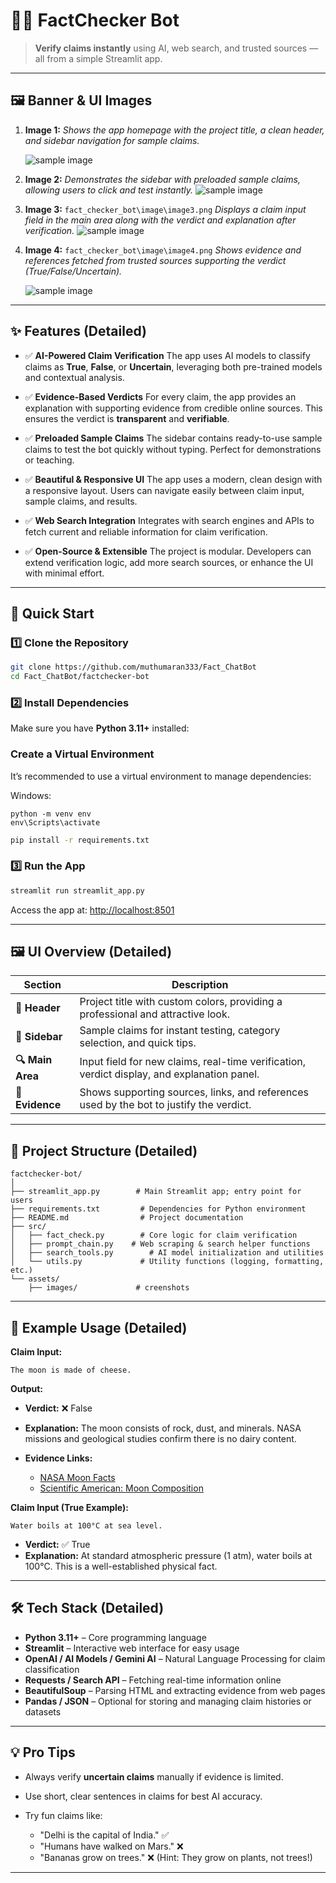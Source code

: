 # 🕵️‍♂️ FactChecker Bot

> **Verify claims instantly** using AI, web search, and trusted sources — all from a simple Streamlit app.

---

## 🖼 Banner & UI Images

1. **Image 1:** 
   *Shows the app homepage with the project title, a clean header, and sidebar navigation for sample claims.*

   ![sample image](https://github.com/muthumaran333/Fact_ChatBot/blob/main/fact_checker_bot/image/image1.png)

2. **Image 2:** 
   *Demonstrates the sidebar with preloaded sample claims, allowing users to click and test instantly.*
    ![sample image](https://github.com/muthumaran333/Fact_ChatBot/blob/main/fact_checker_bot/image/image2.png)

3. **Image 3:** `fact_checker_bot\image\image3.png`
   *Displays a claim input field in the main area along with the verdict and explanation after verification.*
    ![sample image](https://github.com/muthumaran333/Fact_ChatBot/blob/main/fact_checker_bot/image/image3.png)

4. **Image 4:** `fact_checker_bot\image\image4.png`
   *Shows evidence and references fetched from trusted sources supporting the verdict (True/False/Uncertain).*

    ![sample image](https://github.com/muthumaran333/Fact_ChatBot/blob/main/fact_checker_bot/image/image4.png)

---

## ✨ Features (Detailed)

* ✅ **AI-Powered Claim Verification**
  The app uses AI models to classify claims as **True**, **False**, or **Uncertain**, leveraging both pre-trained models and contextual analysis.

* ✅ **Evidence-Based Verdicts**
  For every claim, the app provides an explanation with supporting evidence from credible online sources. This ensures the verdict is **transparent** and **verifiable**.

* ✅ **Preloaded Sample Claims**
  The sidebar contains ready-to-use sample claims to test the bot quickly without typing. Perfect for demonstrations or teaching.

* ✅ **Beautiful & Responsive UI**
  The app uses a modern, clean design with a responsive layout. Users can navigate easily between claim input, sample claims, and results.

* ✅ **Web Search Integration**
  Integrates with search engines and APIs to fetch current and reliable information for claim verification.

* ✅ **Open-Source & Extensible**
  The project is modular. Developers can extend verification logic, add more search sources, or enhance the UI with minimal effort.

---

## 🚀 Quick Start

### 1️⃣ Clone the Repository

```bash
git clone https://github.com/muthumaran333/Fact_ChatBot
cd Fact_ChatBot/factchecker-bot
```

### 2️⃣ Install Dependencies

Make sure you have **Python 3.11+** installed:

 ### Create a Virtual Environment

It’s recommended to use a virtual environment to manage dependencies:

Windows:
```
python -m venv env
env\Scripts\activate
```



```bash
pip install -r requirements.txt
```

### 3️⃣ Run the App

```bash
streamlit run streamlit_app.py
```

Access the app at: [http://localhost:8501](http://localhost:8501)

---

## 🖼 UI Overview (Detailed)

| Section          | Description                                                                                 |
| ---------------- | ------------------------------------------------------------------------------------------- |
| **🧾 Header**    | Project title with custom colors, providing a professional and attractive look.             |
| **📌 Sidebar**   | Sample claims for instant testing, category selection, and quick tips.                      |
| **🔍 Main Area** | Input field for new claims, real-time verification, verdict display, and explanation panel. |
| **📑 Evidence**  | Shows supporting sources, links, and references used by the bot to justify the verdict.     |


---

## 📂 Project Structure (Detailed)

```
factchecker-bot/
│
├── streamlit_app.py        # Main Streamlit app; entry point for users
├── requirements.txt         # Dependencies for Python environment
├── README.md                # Project documentation
├── src/
│   ├── fact_check.py        # Core logic for claim verification
│   ├── prompt_chain.py    # Web scraping & search helper functions
│   ├── search_tools.py        # AI model initialization and utilities
│   └── utils.py             # Utility functions (logging, formatting, etc.)
└── assets/
    ├── images/             # creenshots

```

---

## 📜 Example Usage (Detailed)

**Claim Input:**

```
The moon is made of cheese.
```

**Output:**

* **Verdict:** ❌ False
* **Explanation:**
  The moon consists of rock, dust, and minerals. NASA missions and geological studies confirm there is no dairy content.
* **Evidence Links:**

  * [NASA Moon Facts](https://solarsystem.nasa.gov/moons/earths-moon/overview/)
  * [Scientific American: Moon Composition](https://www.scientificamerican.com/article/fact-or-fiction-is-the-moon-made-of-cheese/)

**Claim Input (True Example):**

```
Water boils at 100°C at sea level.
```

* **Verdict:** ✅ True
* **Explanation:**
  At standard atmospheric pressure (1 atm), water boils at 100°C. This is a well-established physical fact.

---

## 🛠 Tech Stack (Detailed)

* **Python 3.11+** – Core programming language
* **Streamlit** – Interactive web interface for easy usage
* **OpenAI / AI Models / Gemini AI** – Natural Language Processing for claim classification
* **Requests / Search API** – Fetching real-time information online
* **BeautifulSoup** – Parsing HTML and extracting evidence from web pages
* **Pandas / JSON** – Optional for storing and managing claim histories or datasets

---

## 💡 Pro Tips

* Always verify **uncertain claims** manually if evidence is limited.
* Use short, clear sentences in claims for best AI accuracy.
* Try fun claims like:

  * "Delhi is the capital of India." ✅
  * "Humans have walked on Mars." ❌
  * "Bananas grow on trees." ❌ (Hint: They grow on plants, not trees!)

---